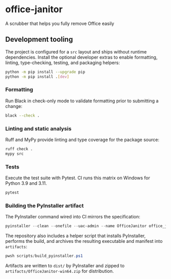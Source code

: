 # office-janitor

A scrubber that helps you fully remove Office easily

## Development tooling

The project is configured for a ``src`` layout and ships without runtime dependencies.
Install the optional developer extras to enable formatting, linting, type-checking,
testing, and packaging helpers:

```bash
python -m pip install --upgrade pip
python -m pip install .[dev]
```

### Formatting

Run Black in check-only mode to validate formatting prior to submitting a change:

```bash
black --check .
```

### Linting and static analysis

Ruff and MyPy provide linting and type coverage for the package source:

```bash
ruff check .
mypy src
```

### Tests

Execute the test suite with Pytest. CI runs this matrix on Windows for Python 3.9
and 3.11.

```bash
pytest
```

### Building the PyInstaller artifact

The PyInstaller command wired into CI mirrors the specification:

```powershell
pyinstaller --clean --onefile --uac-admin --name OfficeJanitor office_janitor.py --paths src
```

The repository also includes a helper script that installs PyInstaller, performs
the build, and archives the resulting executable and manifest into ``artifacts``:

```powershell
pwsh scripts/build_pyinstaller.ps1
```

Artifacts are written to ``dist/`` by PyInstaller and zipped to
``artifacts/OfficeJanitor-win64.zip`` for distribution.
